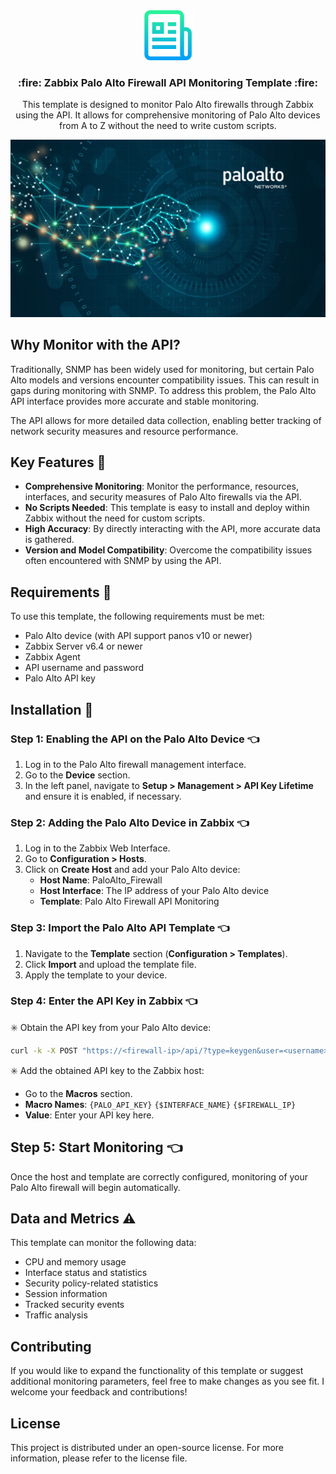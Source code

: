 <div align="center">
  <a href="https://github.com/github_username/repo_name">
    <img src="images/logo.png" alt="Logo" width="80" height="80">
  </a>

<h3 align="center">:fire: Zabbix Palo Alto Firewall API Monitoring Template :fire:</h3>

  <p align="center">
      This template is designed to monitor Palo Alto firewalls through Zabbix using the API. It allows for comprehensive monitoring of Palo Alto devices from A to Z without the need to write custom scripts.
  </p>
</div>

![plot](./images/paloalto.jpg)

## Why Monitor with the API?

Traditionally, SNMP has been widely used for monitoring, but certain Palo Alto models and versions encounter compatibility issues. This can result in gaps during monitoring with SNMP. To address this problem, the Palo Alto API interface provides more accurate and stable monitoring.

The API allows for more detailed data collection, enabling better tracking of network security measures and resource performance.

## Key Features :rocket:

- **Comprehensive Monitoring**: Monitor the performance, resources, interfaces, and security measures of Palo Alto firewalls via the API.
- **No Scripts Needed**: This template is easy to install and deploy within Zabbix without the need for custom scripts.
- **High Accuracy**: By directly interacting with the API, more accurate data is gathered.
- **Version and Model Compatibility**: Overcome the compatibility issues often encountered with SNMP by using the API.

## Requirements :page_with_curl:

To use this template, the following requirements must be met:

- Palo Alto device (with API support panos v10 or newer)
- Zabbix Server v6.4 or newer
- Zabbix Agent
- API username and password
- Palo Alto API key

## Installation :lotus_position:

### Step 1: Enabling the API on the Palo Alto Device :point_left:

1. Log in to the Palo Alto firewall management interface.
2. Go to the **Device** section.
3. In the left panel, navigate to **Setup > Management > API Key Lifetime** and ensure it is enabled, if necessary.

### Step 2: Adding the Palo Alto Device in Zabbix :point_left:

1. Log in to the Zabbix Web Interface.
2. Go to **Configuration > Hosts**.
3. Click on **Create Host** and add your Palo Alto device:
   - **Host Name**: PaloAlto_Firewall
   - **Host Interface**: The IP address of your Palo Alto device
   - **Template**: Palo Alto Firewall API Monitoring

### Step 3: Import the Palo Alto API Template :point_left:

1. Navigate to the **Template** section (**Configuration > Templates**).
2. Click **Import** and upload the template file.
3. Apply the template to your device.

### Step 4: Enter the API Key in Zabbix :point_left:

:eight_spoked_asterisk: Obtain the API key from your Palo Alto device:
   ```bash
   curl -k -X POST "https://<firewall-ip>/api/?type=keygen&user=<username>&password=<password>"
   ```
:eight_spoked_asterisk: Add the obtained API key to the Zabbix host:
   - Go to the **Macros** section.
   - **Macro Names**: `{PALO_API_KEY}` `{$INTERFACE_NAME}` `{$FIREWALL_IP}`
   - **Value**: Enter your API key here.

## Step 5: Start Monitoring :point_left:

Once the host and template are correctly configured, monitoring of your Palo Alto firewall will begin automatically.

## Data and Metrics :warning:

This template can monitor the following data:

- CPU and memory usage
- Interface status and statistics
- Security policy-related statistics
- Session information
- Tracked security events
- Traffic analysis

## Contributing

If you would like to expand the functionality of this template or suggest additional monitoring parameters, feel free to make changes as you see fit. I welcome your feedback and contributions!

## License

This project is distributed under an open-source license. For more information, please refer to the license file.
